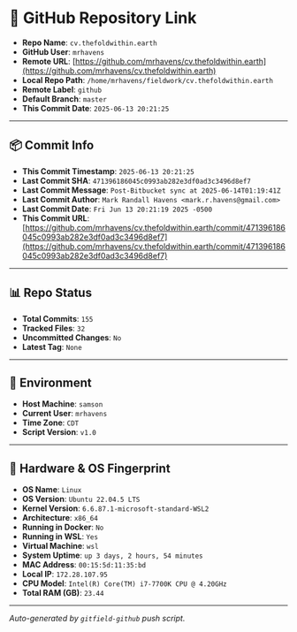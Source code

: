 # 🔗 GitHub Repository Link

- **Repo Name**: `cv.thefoldwithin.earth`
- **GitHub User**: `mrhavens`
- **Remote URL**: [https://github.com/mrhavens/cv.thefoldwithin.earth](https://github.com/mrhavens/cv.thefoldwithin.earth)
- **Local Repo Path**: `/home/mrhavens/fieldwork/cv.thefoldwithin.earth`
- **Remote Label**: `github`
- **Default Branch**: `master`
- **This Commit Date**: `2025-06-13 20:21:25`

---

## 📦 Commit Info

- **This Commit Timestamp**: `2025-06-13 20:21:25`
- **Last Commit SHA**: `471396186045c0993ab282e3df0ad3c3496d8ef7`
- **Last Commit Message**: `Post-Bitbucket sync at 2025-06-14T01:19:41Z`
- **Last Commit Author**: `Mark Randall Havens <mark.r.havens@gmail.com>`
- **Last Commit Date**: `Fri Jun 13 20:21:19 2025 -0500`
- **This Commit URL**: [https://github.com/mrhavens/cv.thefoldwithin.earth/commit/471396186045c0993ab282e3df0ad3c3496d8ef7](https://github.com/mrhavens/cv.thefoldwithin.earth/commit/471396186045c0993ab282e3df0ad3c3496d8ef7)

---

## 📊 Repo Status

- **Total Commits**: `155`
- **Tracked Files**: `32`
- **Uncommitted Changes**: `No`
- **Latest Tag**: `None`

---

## 🧭 Environment

- **Host Machine**: `samson`
- **Current User**: `mrhavens`
- **Time Zone**: `CDT`
- **Script Version**: `v1.0`

---

## 🧬 Hardware & OS Fingerprint

- **OS Name**: `Linux`
- **OS Version**: `Ubuntu 22.04.5 LTS`
- **Kernel Version**: `6.6.87.1-microsoft-standard-WSL2`
- **Architecture**: `x86_64`
- **Running in Docker**: `No`
- **Running in WSL**: `Yes`
- **Virtual Machine**: `wsl`
- **System Uptime**: `up 3 days, 2 hours, 54 minutes`
- **MAC Address**: `00:15:5d:11:35:bd`
- **Local IP**: `172.28.107.95`
- **CPU Model**: `Intel(R) Core(TM) i7-7700K CPU @ 4.20GHz`
- **Total RAM (GB)**: `23.44`

---

_Auto-generated by `gitfield-github` push script._
